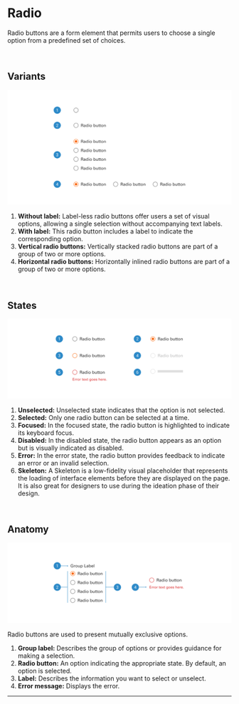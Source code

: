# Radio

Radio buttons are a form element that permits users to choose a single option from a predefined set of choices.

<br>

## Variants

<img src="../../assets/images/components/radio-variants.jpg" alt="accordion-variants" width="752"/>

1. <b>Without label:</b> Label-less radio buttons offer users a set of visual options, allowing a single selection without accompanying text labels.
2. <b>With label:</b> This radio button includes a label to indicate the corresponding option.
3. <b>Vertical radio buttons:</b> Vertically stacked radio buttons are part of a group of two or more options.
4. <b>Horizontal radio buttons:</b> Horizontally inlined radio buttons are part of a group of two or more options.

<br>

## States

<img src="../../assets/images/components/radio-states.jpg" alt="accordion-states" width="752"/>

1. <b>Unselected:</b> Unselected state indicates that the option is not selected.
2. <b>Selected:</b> Only one radio button can be selected at a time.
3. <b>Focused:</b> In the focused state, the radio button is highlighted to indicate its keyboard focus.
4. <b>Disabled:</b> In the disabled state, the radio button appears as an option but is visually indicated as disabled.
5. <b>Error:</b> In the error state, the radio button provides feedback to indicate an error or an invalid selection.
6. <b>Skeleton:</b> A Skeleton is a low-fidelity visual placeholder that represents the loading of interface elements before they are displayed on the page. It is also great for designers to use during the ideation phase of their design.

<br>

## Anatomy

<img src="../../assets/images/components/radio-anatomy.jpg" alt="accordion-anatomy" width="752"/>

Radio buttons are used to present mutually exclusive options.

1. <b>Group label:</b> Describes the group of options or provides guidance for making a selection.
2. <b>Radio button:</b> An option indicating the appropriate state. By default, an option is selected.
3. <b>Label:</b> Describes the information you want to select or unselect.
4. <b>Error message:</b> Displays the error.


___


